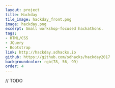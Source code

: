 ```yaml
---
layout: project
title: Hackday
tile_image: hackday_front.png
image: hackday.png
excerpt: Small workshop-focused hackathons.
tags: 
- HTML/CSS
- JQuery
- Bootstrap
link: http://hackday.sdhacks.io
github: https://github.com/sdhacks/hackday2017
backgroundcolor: rgb(78, 56, 99)
order: 4
---
```

// TODO
